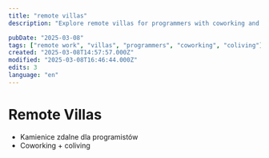 ```yaml
---
title: "remote villas"
description: "Explore remote villas for programmers with coworking and coliving facilities."

pubDate: "2025-03-08"
tags: ["remote work", "villas", "programmers", "coworking", "coliving"]
created: "2025-03-08T14:57:57.000Z"
modified: "2025-03-08T16:46:44.000Z"
edits: 3
language: "en"
---
```


# Remote Villas

- Kamienice zdalne dla programistów
- Coworking + coliving